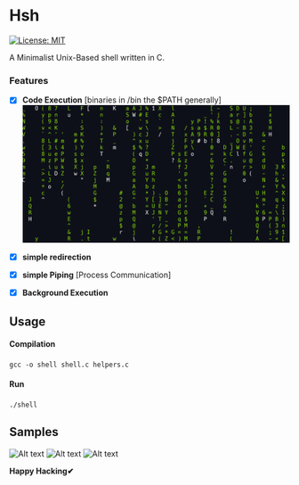 # Hsh
[![License: MIT](https://img.shields.io/badge/License-MIT-yellow.svg)](https://opensource.org/licenses/MIT)



A Minimalist Unix-Based shell written in C.

### Features
- [x] **Code Execution** [binaries in /bin the $PATH generally]
    ![Alt text](execution/cmatrix.png?raw=true "Title")
  
- [x] **simple redirection**

- [x] **simple Piping** [Process Communication]

  
- [x] **Background Execution** 



## Usage

#### Compilation 
`gcc -o shell shell.c helpers.c`
#### Run
```./shell```

## Samples
![Alt text](execution/exec.png?raw=true "Title")
![Alt text](execution/Redirection.png?raw=true "Title")
![Alt text](execution/pipe.png?raw=true "Title")

**Happy Hacking✔**
